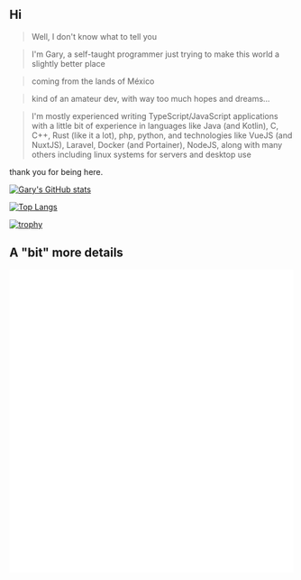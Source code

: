 ## Hi

> Well, I don't know what to tell you

> I'm Gary, a self-taught programmer just trying to make this world a slightly better place

> coming from the lands of México

> kind of an amateur dev, with way too much hopes and dreams...

> I'm mostly experienced writing TypeScript/JavaScript applications with a little bit of experience in languages like Java (and Kotlin), C, C++, Rust (like it a lot), php, python, and technologies like VueJS (and NuxtJS), Laravel, Docker (and Portainer), NodeJS, along with many others including linux systems for servers and desktop use

thank you for being here.

<div align="center">
<!-- <img height="180em" src="https://github-readme-stats.vercel.app/api?username=GaryCraft&show_icons=true&hide_border=true&count_private=true&include_all_commits=true&bg_color=45,8233ff,71e6ba&title_color=fff&text_color=fff&" />-->
</div>

[![Gary's GitHub stats](https://github-readme-stats.vercel.app/api?username=garycraft&show_icons=true&theme=nightowl)](https://github.com/anuraghazra/github-readme-stats)

[![Top Langs](https://github-readme-stats.vercel.app/api/top-langs/?username=garycraft&theme=nightowl)](https://github.com/anuraghazra/github-readme-stats)

[![trophy](https://github-profile-trophy.vercel.app/?username=garycraft&theme=onedark)](https://github.com/ryo-ma/github-profile-trophy)



## A "bit" more details
![GitHub Metrics](./github-metrics.svg)
<!--
**GaryCraft/GaryCraft** is a ✨ _special_ ✨ repository because its `README.md` (this file) appears on your GitHub profile.

Here are some ideas to get you started:

- 🔭 I’m currently working on ...
- 🌱 I’m currently learning ...
- 👯 I’m looking to collaborate on ...
- 🤔 I’m looking for help with ...
- 💬 Ask me about ...
- 📫 How to reach me: ...
- 😄 Pronouns: ...
- ⚡ Fun fact: ...
-->
